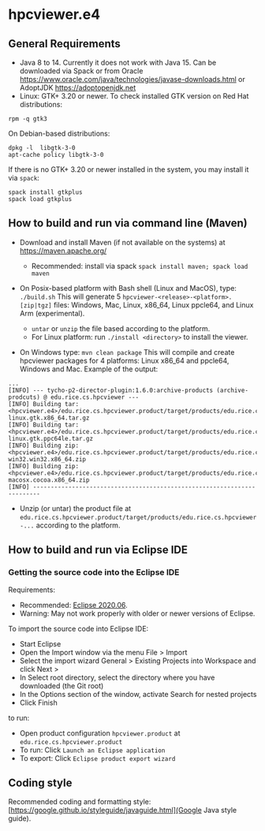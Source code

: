 # hpcviewer.e4


## General Requirements

* Java 8 to 14. Currently it does not work with Java 15. 
  Can be downloaded via Spack 
  or from Oracle https://www.oracle.com/java/technologies/javase-downloads.html 
  or AdoptJDK https://adoptopenjdk.net
* Linux: GTK+ 3.20 or newer.
To check installed GTK version on Red Hat distributions:
```
rpm -q gtk3
```
On Debian-based distributions:
```
dpkg -l  libgtk-3-0
apt-cache policy libgtk-3-0
```
If there is no GTK+ 3.20 or newer installed in the system, you may install it via `spack`:
```
spack install gtkplus
spack load gtkplus
```

## How to build and run via command line (Maven)

* Download and install Maven (if not available on the systems) at https://maven.apache.org/
  * Recommended: install via spack
  	`spack install maven; spack load maven`  
  	
* On Posix-based platform with Bash shell (Linux and MacOS), type:
    `./build.sh` 
    This will generate 5 `hpcviewer-<release>-<platform>.[zip|tgz]` files:
    Windows, Mac, Linux, x86_64, Linux ppcle64, and Linux Arm (experimental).
  * `untar` or `unzip` the file based according to the platform. 
  * For Linux platform: run `./install <directory>` to install the viewer. 
  
* On Windows type:
   `mvn clean package`
  This will compile and create hpcviewer packages for 4 platforms: Linux x86_64 and ppcle64, Windows and Mac. 
  Example of the output:
```
...
[INFO] --- tycho-p2-director-plugin:1.6.0:archive-products (archive-prodcuts) @ edu.rice.cs.hpcviewer ---
[INFO] Building tar: <hpcviewer.e4>/edu.rice.cs.hpcviewer.product/target/products/edu.rice.cs.hpcviewer-linux.gtk.x86_64.tar.gz
[INFO] Building tar: <hpcviewer.e4>/edu.rice.cs.hpcviewer.product/target/products/edu.rice.cs.hpcviewer-linux.gtk.ppc64le.tar.gz
[INFO] Building zip: <hpcviewer.e4>/edu.rice.cs.hpcviewer.product/target/products/edu.rice.cs.hpcviewer-win32.win32.x86_64.zip
[INFO] Building zip: <hpcviewer.e4>/edu.rice.cs.hpcviewer.product/target/products/edu.rice.cs.hpcviewer-macosx.cocoa.x86_64.zip
[INFO] ------------------------------------------------------------------------
```
* Unzip (or untar) the product file at `edu.rice.cs.hpcviewer.product/target/products/edu.rice.cs.hpcviewer-...` according to the platform.

## How to build and run via Eclipse IDE

### Getting the source code into the Eclipse IDE

Requirements:

* Recommended: [Eclipse 2020.06](https://www.eclipse.org/downloads/packages/release/2020-06/r/eclipse-ide-rcp-and-rap-developers). 
* Warning: May not work properly with older or newer versions of Eclipse. 

To import the source code into Eclipse IDE:

* Start Eclipse
* Open the Import window via the menu File > Import
* Select the import wizard General > Existing Projects into Workspace and click Next >
* In Select root directory, select the directory where you have downloaded (the Git root)
* In the Options section of the window, activate Search for nested projects
* Click Finish

to run:

* Open product configuration `hpcviewer.product` at `edu.rice.cs.hpcviewer.product`
* To run: Click `Launch an Eclipse application`
* To export: Click `Eclipse product export wizard`


## Coding style

Recommended coding and formatting style: [https://google.github.io/styleguide/javaguide.html](Google Java style guide).
